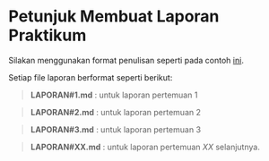 # Petunjuk Membuat Laporan Praktikum

Silakan menggunakan format penulisan seperti pada contoh [ini](1_Pengantar_Konsep_PBO/LAPORAN%231.md).

Setiap file laporan berformat seperti berikut:

> **LAPORAN#1.md** : untuk laporan pertemuan 1

> **LAPORAN#2.md** : untuk laporan pertemuan 2

> **LAPORAN#3.md** : untuk laporan pertemuan 3

> **LAPORAN#XX.md** : untuk laporan pertemuan *XX* selanjutnya.
